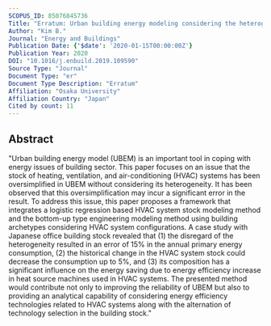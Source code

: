 ```yaml
---
SCOPUS_ID: 85076845736
Title: "Erratum: Urban building energy modeling considering the heterogeneity of HVAC system stock: A case study on Japanese office building stock (Energy &amp; Buildings (2019) 199 (547–561), (S0378778819304530), (10.1016/j.enbuild.2019.07.022))"
Author: "Kim B."
Journal: "Energy and Buildings"
Publication Date: {'$date': '2020-01-15T00:00:00Z'}
Publication Year: 2020
DOI: "10.1016/j.enbuild.2019.109590"
Source Type: "Journal"
Document Type: "er"
Document Type Description: "Erratum"
Affiliation: "Osaka University"
Affiliation Country: "Japan"
Cited by count: 11
---
```


## Abstract
"Urban building energy model (UBEM) is an important tool in coping with energy issues of building sector. This paper focuses on an issue that the stock of heating, ventilation, and air-conditioning (HVAC) systems has been oversimplified in UBEM without considering its heterogeneity. It has been observed that this oversimplification may incur a significant error in the result. To address this issue, this paper proposes a framework that integrates a logistic regression based HVAC system stock modeling method and the bottom-up type engineering modeling method using building archetypes considering HVAC system configurations. A case study with Japanese office building stock revealed that (1) the disregard of the heterogeneity resulted in an error of 15% in the annual primary energy consumption, (2) the historical change in the HVAC system stock could decrease the consumption up to 5%, and (3) its composition has a significant influence on the energy saving due to energy efficiency increase in heat source machines used in HVAC systems. The presented method would contribute not only to improving the reliability of UBEM but also to providing an analytical capability of considering energy efficiency technologies related to HVAC systems along with the alternation of technology selection in the building stock."
